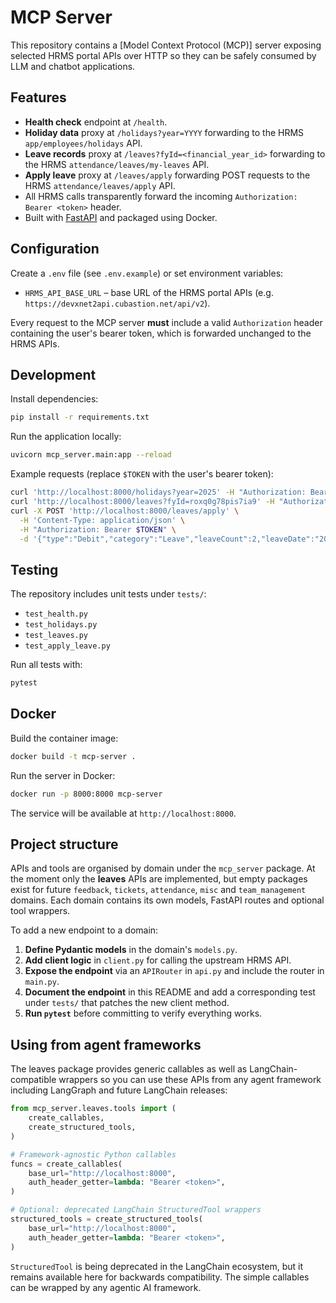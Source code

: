 # MCP Server

This repository contains a [Model Context Protocol (MCP)] server exposing selected HRMS portal APIs over HTTP so they can be safely consumed by LLM and chatbot applications.

## Features

- **Health check** endpoint at `/health`.
- **Holiday data** proxy at `/holidays?year=YYYY` forwarding to the HRMS `app/employees/holidays` API.
- **Leave records** proxy at `/leaves?fyId=<financial_year_id>` forwarding to the HRMS `attendance/leaves/my-leaves` API.
- **Apply leave** proxy at `/leaves/apply` forwarding POST requests to the HRMS `attendance/leaves/apply` API.
- All HRMS calls transparently forward the incoming `Authorization: Bearer <token>` header.
- Built with [FastAPI](https://fastapi.tiangolo.com/) and packaged using Docker.

## Configuration

Create a `.env` file (see `.env.example`) or set environment variables:

- `HRMS_API_BASE_URL` – base URL of the HRMS portal APIs (e.g. `https://devxnet2api.cubastion.net/api/v2`).

Every request to the MCP server **must** include a valid `Authorization` header containing the user's bearer token, which is forwarded unchanged to the HRMS APIs.

## Development

Install dependencies:

```bash
pip install -r requirements.txt
```

Run the application locally:

```bash
uvicorn mcp_server.main:app --reload
```

Example requests (replace `$TOKEN` with the user's bearer token):

```bash
curl 'http://localhost:8000/holidays?year=2025' -H "Authorization: Bearer $TOKEN"
curl 'http://localhost:8000/leaves?fyId=roxq0g78pis7ia9' -H "Authorization: Bearer $TOKEN"
curl -X POST 'http://localhost:8000/leaves/apply' \
  -H 'Content-Type: application/json' \
  -H "Authorization: Bearer $TOKEN" \
  -d '{"type":"Debit","category":"Leave","leaveCount":2,"leaveDate":"2025-08-24","comments":"Not feeling well","status":"Pending Approval"}'
```

## Testing

The repository includes unit tests under `tests/`:

- `test_health.py`
- `test_holidays.py`
- `test_leaves.py`
- `test_apply_leave.py`

Run all tests with:

```bash
pytest
```

## Docker

Build the container image:

```bash
docker build -t mcp-server .
```

Run the server in Docker:

```bash
docker run -p 8000:8000 mcp-server
```

The service will be available at `http://localhost:8000`.

## Project structure

APIs and tools are organised by domain under the `mcp_server` package.  At the
moment only the **leaves** APIs are implemented, but empty packages exist for
future `feedback`, `tickets`, `attendance`, `misc` and `team_management`
domains.  Each domain contains its own models, FastAPI routes and optional tool
wrappers.

To add a new endpoint to a domain:

1. **Define Pydantic models** in the domain's `models.py`.
2. **Add client logic** in `client.py` for calling the upstream HRMS API.
3. **Expose the endpoint** via an `APIRouter` in `api.py` and include the router
   in `main.py`.
4. **Document the endpoint** in this README and add a corresponding test under
   `tests/` that patches the new client method.
5. **Run `pytest`** before committing to verify everything works.

## Using from agent frameworks

The leaves package provides generic callables as well as LangChain-compatible
wrappers so you can use these APIs from any agent framework including
LangGraph and future LangChain releases:

```python
from mcp_server.leaves.tools import (
    create_callables,
    create_structured_tools,
)

# Framework-agnostic Python callables
funcs = create_callables(
    base_url="http://localhost:8000",
    auth_header_getter=lambda: "Bearer <token>",
)

# Optional: deprecated LangChain StructuredTool wrappers
structured_tools = create_structured_tools(
    base_url="http://localhost:8000",
    auth_header_getter=lambda: "Bearer <token>",
)
```

`StructuredTool` is being deprecated in the LangChain ecosystem, but it remains
available here for backwards compatibility.  The simple callables can be
wrapped by any agentic AI framework.
